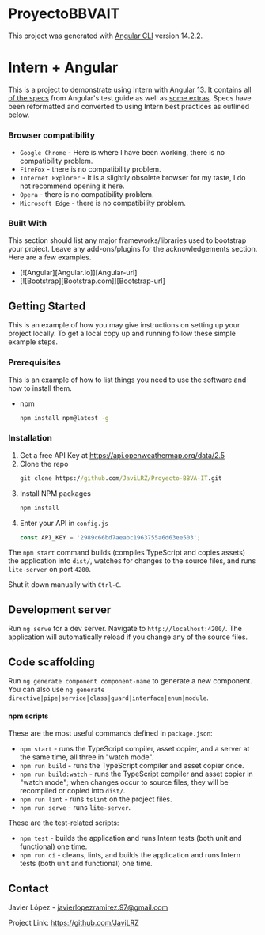 # ProyectoBBVAIT

This project was generated with [Angular CLI](https://github.com/angular/angular-cli) version 14.2.2.

# Intern + Angular

This is a project to demonstrate using Intern with Angular 13. It contains [all of the specs](https://angular.io/generated/live-examples/testing/app-specs.eplnkr.html) from Angular's test guide as well as [some extras](https://angular.io/generated/live-examples/testing/bag-specs.eplnkr.html). Specs have been reformatted and converted to using Intern best practices as outlined below.

### Browser compatibility

* `Google Chrome` - Here is where I have been working, there is no compatibility problem.
* `FireFox` - there is no compatibility problem.
* `Internet Explorer` - It is a slightly obsolete browser for my taste, I do not recommend opening it here.
* `Opera` - there is no compatibility problem.
* `Microsoft Edge` - there is no compatibility problem.

### Built With

This section should list any major frameworks/libraries used to bootstrap your project. Leave any add-ons/plugins for the acknowledgements section. Here are a few examples.

* [![Angular][Angular.io]][Angular-url]
* [![Bootstrap][Bootstrap.com]][Bootstrap-url]

<!-- GETTING STARTED -->
## Getting Started

This is an example of how you may give instructions on setting up your project locally.
To get a local copy up and running follow these simple example steps.

### Prerequisites

This is an example of how to list things you need to use the software and how to install them.
* npm
  ```sh
  npm install npm@latest -g
  ```

### Installation

1. Get a free API Key at https://api.openweathermap.org/data/2.5
2. Clone the repo
   ```cmd
   git clone https://github.com/JaviLRZ/Proyecto-BBVA-IT.git
   ```
3. Install NPM packages
   ```cmd
   npm install
   ```
4. Enter your API in `config.js`
   ```js
   const API_KEY = '2989c66bd7aeabc1963755a6d63ee503';
   ```

The `npm start` command builds (compiles TypeScript and copies assets) the application into `dist/`, watches for changes to the source files, and runs `lite-server` on port `4200`.

Shut it down manually with `Ctrl-C`.

## Development server

Run `ng serve` for a dev server. Navigate to `http://localhost:4200/`. The application will automatically reload if you change any of the source files.

## Code scaffolding

Run `ng generate component component-name` to generate a new component. You can also use `ng generate directive|pipe|service|class|guard|interface|enum|module`.

#### npm scripts

These are the most useful commands defined in `package.json`:

* `npm start` - runs the TypeScript compiler, asset copier, and a server at the same time, all three in "watch mode".
* `npm run build` - runs the TypeScript compiler and asset copier once.
* `npm run build:watch` - runs the TypeScript compiler and asset copier in "watch mode"; when changes occur to source files, they will be recompiled or copied into `dist/`.
* `npm run lint` - runs `tslint` on the project files.
* `npm run serve` - runs `lite-server`.

These are the test-related scripts:

* `npm test` - builds the application and runs Intern tests (both unit and functional) one time.
* `npm run ci` - cleans, lints, and builds the application and runs Intern tests (both unit and functional) one time.

<!-- CONTACT -->
## Contact

Javier López - javierlopezramirez.97@gmail.com

Project Link: https://github.com/JaviLRZ
